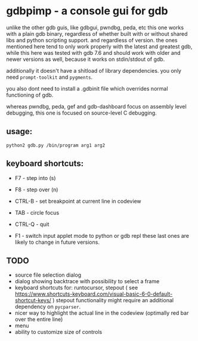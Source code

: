 gdbpimp - a console gui for gdb
===============================

unlike the other gdb guis, like gdbgui, pwndbg, peda, etc this
one works with a plain gdb binary, regardless of whether
built with or without shared libs and python scripting support.
and regardless of version. the ones mentioned here tend to only
work properly with the latest and greatest gdb, while this here
was tested with gdb 7.6 and should work with older and newer
versions as well, because it works on stdin/stdout of gdb.

additionally it doesn't have a shitload of library dependencies.
you only need `prompt-toolkit` and `pygments`.

you also dont need to install a .gdbinit file which overrides
normal functioning of gdb.

whereas pwndbg, peda, gef and gdb-dashboard focus on assembly
level debugging, this one is focused on source-level C debugging.

usage:
------

    python2 gdb.py /bin/program arg1 arg2

keyboard shortcuts:
-------------------

- F7     - step into (s)
- F8     - step over (n)
- CTRL-B - set breakpoint at current line in codeview
- TAB    - circle focus

- CTRL-Q - quit
- F1     - switch input applet mode to python or gdb repl
these last ones are likely to change in future versions.

TODO
----
- source file selection dialog
- dialog showing backtrace with possibility to select a frame
- keyboard shortcuts for: runtocursor, stepout
  ( see https://www.shortcuts-keyboard.com/visual-basic-6-0-default-shortcut-keys/ )
  stepout functionality might require an additional dependency on `pycparser`.
- nicer way to highlight the actual line in the codeview
  (optimally red bar over the entire line)
- menu
- ability to customize size of controls

